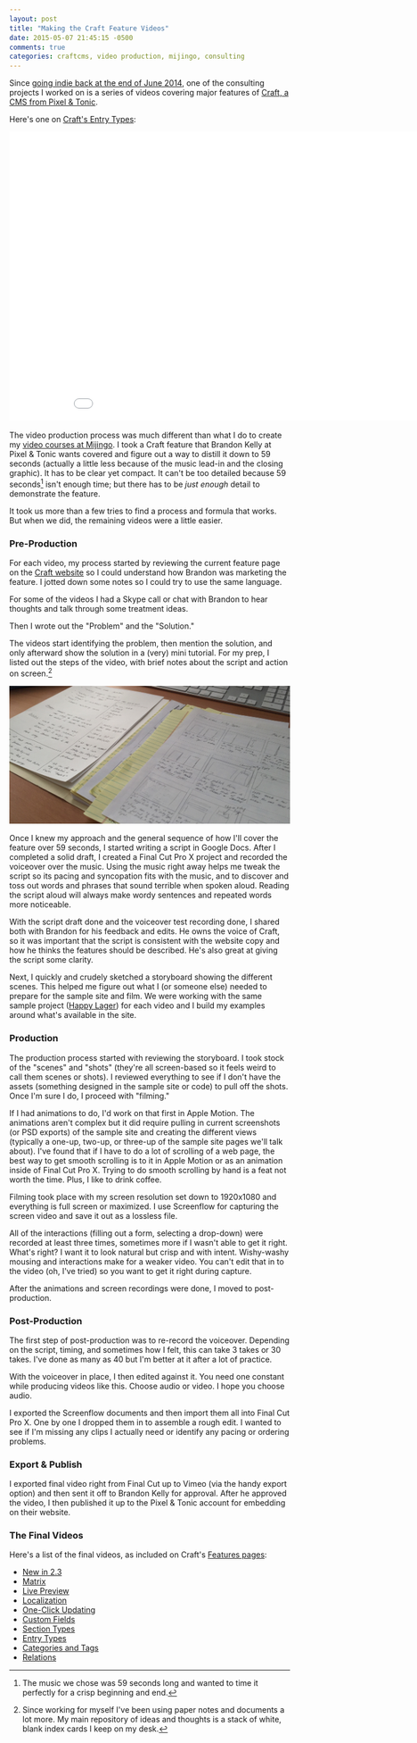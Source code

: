 ```yaml
---
layout: post
title: "Making the Craft Feature Videos"
date: 2015-05-07 21:45:15 -0500
comments: true
categories: craftcms, video production, mijingo, consulting
---
```


Since [going indie back at the end of June 2014](http://ryanirelan.com/articles/saying-goodbye-to-happy-cog/), one of the consulting projects I worked on is a series of videos covering major features of [Craft, a CMS from Pixel & Tonic](http://buildwithcraft.com).

Here's one on [Craft's Entry Types](https://buildwithcraft.com/features/entry-types):

<iframe src="//player.vimeo.com/video/109747221?title=0&amp;byline=0&amp;portrait=0&amp;color=ff9933" width="920" height="518" frameborder="0" webkitallowfullscreen mozallowfullscreen allowfullscreen></iframe>

The video production process was much different than what I do to create my [video courses at Mijingo](https://mijingo.com). I took a Craft feature that Brandon Kelly at Pixel & Tonic wants covered and figure out a way to distill it down to 59 seconds (actually a little less because of the music lead-in and the closing graphic). It has to be clear yet compact. It can't be too detailed because 59 seconds[^fiftynineseconds] isn't enough time; but there has to be _just enough_ detail to demonstrate the feature.

It took us more than a few tries to find a process and formula that works. But when we did, the remaining videos were a little easier.

### Pre-Production

For each video, my process started by reviewing the current feature page on the [Craft website](http://buildwithcraft.com) so I could understand how Brandon was marketing the feature. I jotted down some notes so I could try to use the same language.

For some of the videos I had a Skype call or chat with Brandon to hear thoughts and talk through some treatment ideas.

Then I wrote out the "Problem" and the "Solution." 

The videos start identifying the problem, then mention the solution, and only afterward show the solution in a (very) mini tutorial. For my prep, I listed out the steps of the video, with brief notes about the script and action on screen.[^paperbased]

![Photograph of notes and storyboard for Craft video](/img/craft-videos-notes.jpeg)

Once I knew my approach and the general sequence of how I'll cover the feature over 59 seconds, I started writing a script in Google Docs. After I completed a solid draft, I created a Final Cut Pro X project and recorded the voiceover over the music. Using the music right away helps me tweak the script so its pacing and syncopation fits with the music, and to discover and toss out words and phrases that sound terrible when spoken aloud. Reading the script aloud will always make wordy sentences and repeated words more noticeable.

With the script draft done and the voiceover test recording done, I shared both with Brandon for his feedback and edits. He owns the voice of Craft, so it was important that the script is consistent with the website copy and how he thinks the features should be described. He's also great at giving the script some clarity.

Next, I quickly and crudely sketched a storyboard showing the different scenes. This helped me figure out what I (or someone else) needed to prepare for the sample site and film. We were working with the same sample project ([Happy Lager](http://pixelandtonic.com/blog/meet-happy-lager-crafts-new-demo-site)) for each video and I build my examples around what's available in the site.

### Production

The production process started with reviewing the storyboard. I took stock of the "scenes" and "shots" (they're all screen-based so it feels weird to call them scenes or shots). I reviewed everything to see if I don't have the assets (something designed in the sample site or code) to pull off the shots. Once I'm sure I do, I proceed with "filming."

If I had animations to do, I'd work on that first in Apple Motion. The animations aren't complex but it did require pulling in current screenshots (or PSD exports) of the sample site and creating the different views (typically a one-up, two-up, or three-up of the sample site pages we'll talk about). I've found that if I have to do a lot of scrolling of a web page, the best way to get smooth scrolling is to it in Apple Motion or as an animation inside of Final Cut Pro X. Trying to do smooth scrolling by hand is a feat not worth the time. Plus, I like to drink coffee.

Filming took place with my screen resolution set down to 1920x1080 and everything is full screen or maximized. I use Screenflow for capturing the screen video and save it out as a lossless file.

All of the interactions (filling out a form, selecting a drop-down) were recorded at least three times, sometimes more if I wasn't able to get it right. What's right? I want it to look natural but crisp and with intent. Wishy-washy mousing and interactions make for a weaker video. You can't edit that in to the video (oh, I've tried) so you want to get it right during capture.

After the animations and screen recordings were done, I moved to post-production.

### Post-Production

The first step of post-production was to re-record the voiceover. Depending on the script, timing, and sometimes how I felt, this can take 3 takes or 30 takes. I've done as many as 40 but I'm better at it after a lot of practice.

With the voiceover in place, I then edited against it. You need one constant while producing videos like this. Choose audio or video. I hope you choose audio.

I exported the Screenflow documents and then import them all into Final Cut Pro X. One by one I dropped them in to assemble a rough edit. I wanted to see if I'm missing any clips I actually need or identify any pacing or ordering problems.

### Export & Publish

I exported final video right from Final Cut up to Vimeo (via the handy export option) and then sent it off to Brandon Kelly for approval. After he approved the video, I then published it up to the Pixel & Tonic account for embedding on their website.

### The Final Videos

Here's a list of the final videos, as included on Craft's [Features pages](http://buildwithcraft.com/features/new):

* [New in 2.3](http://buildwithcraft.com/features/new)
* [Matrix](http://buildwithcraft.com/features/matrix)
* [Live Preview](http://buildwithcraft.com/features/live-preview)
* [Localization](http://buildwithcraft.com/features/localization)
* [One-Click Updating](http://buildwithcraft.com/features/one-click-updating)
* [Custom Fields](http://buildwithcraft.com/features/custom-fields)
* [Section Types](http://buildwithcraft.com/features/section-types)
* [Entry Types](http://buildwithcraft.com/features/entry-types)
* [Categories and Tags](http://buildwithcraft.com/features/categories-and-tags)
* [Relations](http://buildwithcraft.com/features/relations)


[^fiftynineseconds]: The music we chose was 59 seconds long and wanted to time it perfectly for a crisp beginning and end.
[^paperbased]: Since working for myself I've been using paper notes and documents a lot more. My main repository of ideas and thoughts is a stack of white, blank index cards I keep on my desk.
